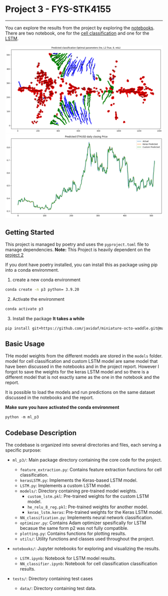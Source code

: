 # Project 3 - FYS-STK4155
---

You can explore the results from the project by exploring the [notebooks](ml-p3/notebooks). There are two notebook, one for the [cell classification](ml-p3/notebooks/NN_cell_classification.ipynb) and one for the [LSTM](ml-p3/notebooks/LSTM.ipynb).

![cell_classification](assets/cell_classification.png)
![LSTM](assets/lstm.png)


## Getting Started

This project is managed by poetry and uses the `pyproject.toml` file to manage dependencies. **Note:** This Project is heavily dependent on the [project 2](https://github.com/javidaf/expert-machine/tree/multi-classification)

If you dont have poetry installed, you can install this as package using pip into a conda environment.

1. create a new conda environment

```bash
conda create -n p3 python= 3.9.20
```

2. Activate the environment

```bash
conda activate p3
```

3. Install the package **It takes a while**
```bash
pip install git+https://github.com/javidaf/miniature-octo-waddle.git@master#subdirectory=ml-p3
```


## Basic Usage

THe model weights from the different models are stored in the `models` folder. 
model for cell classification and custom LSTM model are same model that have been 
discussed in the notebooks and in the project report. However I forgot to save the
weights for the keras LSTM model and so there is a different model that is not exactly same as the one in the notebook and the report. 

It is possible to load the models and run predictions on the same dataset discussed in the notebooks and the report. 

**Make sure you have activated the conda environment**

```python
python -m ml_p3
```

## Codebase Description

The codebase is organized into several directories and files, each serving a specific purpose:

- `ml_p3/`: Main package directory containing the core code for the project.
  - `feature_extraction.py`: Contains feature extraction functions for cell classification.
  - `kerasLSTM.py`: Implements the Keras-based LSTM model.
  - `LSTM.py`: Implements a custom LSTM model.
  - `models/`: Directory containing pre-trained model weights.
    - `custom_lstm.pkl`: Pre-trained weights for the custom LSTM model.
    - `he_relu_8_reg.pkl`: Pre-trained weights for another model.
    - `keras_lstm.keras`: Pre-trained weights for the Keras LSTM model.
  - `NN_classification.py`: Implements neural network classification.
  - `optimizer.py`: Contains Adam optimizer spesifically for LSTM becasue the same form p2 was not fully compatible.
  - `plotting.py`: Contains functions for plotting results.
  - `utils/`: Utility functions and classes used throughout the project.

- `notebooks/`: Jupyter notebooks for exploring and visualizing the results.
  - `LSTM.ipynb`: Notebook for LSTM model results.
  - `NN_classifier.ipynb`: Notebook for cell classification classification results.

- `tests/`: Directory containing test cases
  - `data/`: Directory containing test data.



